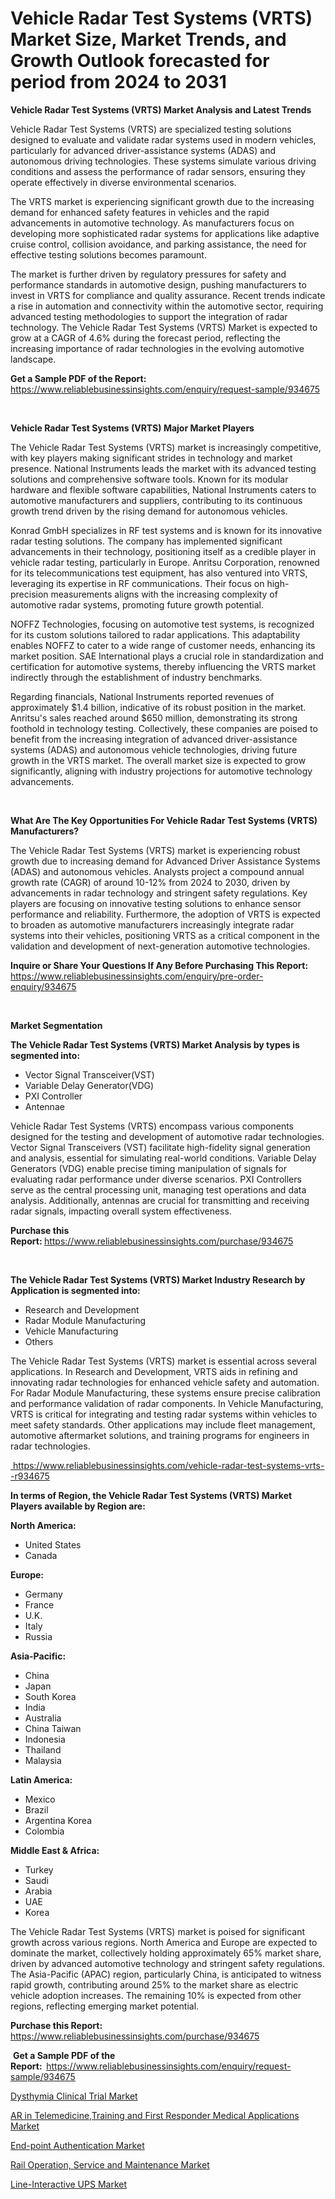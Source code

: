 <p><h1>Vehicle Radar Test Systems (VRTS) Market Size, Market Trends, and Growth Outlook forecasted for period from 2024 to 2031</h1></p><p><strong>Vehicle Radar Test Systems (VRTS) Market Analysis and Latest Trends</strong></p>
<p><p>Vehicle Radar Test Systems (VRTS) are specialized testing solutions designed to evaluate and validate radar systems used in modern vehicles, particularly for advanced driver-assistance systems (ADAS) and autonomous driving technologies. These systems simulate various driving conditions and assess the performance of radar sensors, ensuring they operate effectively in diverse environmental scenarios.</p><p>The VRTS market is experiencing significant growth due to the increasing demand for enhanced safety features in vehicles and the rapid advancements in automotive technology. As manufacturers focus on developing more sophisticated radar systems for applications like adaptive cruise control, collision avoidance, and parking assistance, the need for effective testing solutions becomes paramount.</p><p>The market is further driven by regulatory pressures for safety and performance standards in automotive design, pushing manufacturers to invest in VRTS for compliance and quality assurance. Recent trends indicate a rise in automation and connectivity within the automotive sector, requiring advanced testing methodologies to support the integration of radar technology. The Vehicle Radar Test Systems (VRTS) Market is expected to grow at a CAGR of 4.6% during the forecast period, reflecting the increasing importance of radar technologies in the evolving automotive landscape.</p></p>
<p><strong>Get a Sample PDF of the Report:&nbsp;</strong> <a href="https://www.reliablebusinessinsights.com/enquiry/request-sample/934675?utm_campaign=57&utm_medium=2&utm_source=Github&utm_content=ia&utm_term=03112024&utm_id=vehicle-radar-test-systems-vrts">https://www.reliablebusinessinsights.com/enquiry/request-sample/934675</a></p>
<p>&nbsp;</p>
<p><strong>Vehicle Radar Test Systems (VRTS) Major Market Players</strong></p>
<p><p>The Vehicle Radar Test Systems (VRTS) market is increasingly competitive, with key players making significant strides in technology and market presence. National Instruments leads the market with its advanced testing solutions and comprehensive software tools. Known for its modular hardware and flexible software capabilities, National Instruments caters to automotive manufacturers and suppliers, contributing to its continuous growth trend driven by the rising demand for autonomous vehicles.</p><p>Konrad GmbH specializes in RF test systems and is known for its innovative radar testing solutions. The company has implemented significant advancements in their technology, positioning itself as a credible player in vehicle radar testing, particularly in Europe. Anritsu Corporation, renowned for its telecommunications test equipment, has also ventured into VRTS, leveraging its expertise in RF communications. Their focus on high-precision measurements aligns with the increasing complexity of automotive radar systems, promoting future growth potential.</p><p>NOFFZ Technologies, focusing on automotive test systems, is recognized for its custom solutions tailored to radar applications. This adaptability enables NOFFZ to cater to a wide range of customer needs, enhancing its market position. SAE International plays a crucial role in standardization and certification for automotive systems, thereby influencing the VRTS market indirectly through the establishment of industry benchmarks.</p><p>Regarding financials, National Instruments reported revenues of approximately $1.4 billion, indicative of its robust position in the market. Anritsu's sales reached around $650 million, demonstrating its strong foothold in technology testing. Collectively, these companies are poised to benefit from the increasing integration of advanced driver-assistance systems (ADAS) and autonomous vehicle technologies, driving future growth in the VRTS market. The overall market size is expected to grow significantly, aligning with industry projections for automotive technology advancements.</p></p>
<p>&nbsp;</p>
<p><strong>What Are The Key Opportunities For Vehicle Radar Test Systems (VRTS) Manufacturers?</strong></p>
<p><p>The Vehicle Radar Test Systems (VRTS) market is experiencing robust growth due to increasing demand for Advanced Driver Assistance Systems (ADAS) and autonomous vehicles. Analysts project a compound annual growth rate (CAGR) of around 10-12% from 2024 to 2030, driven by advancements in radar technology and stringent safety regulations. Key players are focusing on innovative testing solutions to enhance sensor performance and reliability. Furthermore, the adoption of VRTS is expected to broaden as automotive manufacturers increasingly integrate radar systems into their vehicles, positioning VRTS as a critical component in the validation and development of next-generation automotive technologies.</p></p>
<p><strong>Inquire or Share Your Questions If Any Before Purchasing This Report:</strong> <a href="https://www.reliablebusinessinsights.com/enquiry/pre-order-enquiry/934675?utm_campaign=57&utm_medium=2&utm_source=Github&utm_content=ia&utm_term=03112024&utm_id=vehicle-radar-test-systems-vrts">https://www.reliablebusinessinsights.com/enquiry/pre-order-enquiry/934675</a></p>
<p>&nbsp;</p>
<p><strong>Market Segmentation</strong></p>
<p><strong>The Vehicle Radar Test Systems (VRTS) Market Analysis by types is segmented into:</strong></p>
<p><ul><li>Vector Signal Transceiver(VST)</li><li>Variable Delay Generator(VDG)</li><li>PXI Controller</li><li>Antennae</li></ul></p>
<p><p>Vehicle Radar Test Systems (VRTS) encompass various components designed for the testing and development of automotive radar technologies. Vector Signal Transceivers (VST) facilitate high-fidelity signal generation and analysis, essential for simulating real-world conditions. Variable Delay Generators (VDG) enable precise timing manipulation of signals for evaluating radar performance under diverse scenarios. PXI Controllers serve as the central processing unit, managing test operations and data analysis. Additionally, antennas are crucial for transmitting and receiving radar signals, impacting overall system effectiveness.</p></p>
<p><strong>Purchase this Report:&nbsp;</strong><a href="https://www.reliablebusinessinsights.com/purchase/934675?utm_campaign=57&utm_medium=2&utm_source=Github&utm_content=ia&utm_term=03112024&utm_id=vehicle-radar-test-systems-vrts">https://www.reliablebusinessinsights.com/purchase/934675</a></p>
<p>&nbsp;</p>
<p><strong>The Vehicle Radar Test Systems (VRTS) Market Industry Research by Application is segmented into:</strong></p>
<p><ul><li>Research and Development</li><li>Radar Module Manufacturing</li><li>Vehicle Manufacturing</li><li>Others</li></ul></p>
<p><p>The Vehicle Radar Test Systems (VRTS) market is essential across several applications. In Research and Development, VRTS aids in refining and innovating radar technologies for enhanced vehicle safety and automation. For Radar Module Manufacturing, these systems ensure precise calibration and performance validation of radar components. In Vehicle Manufacturing, VRTS is critical for integrating and testing radar systems within vehicles to meet safety standards. Other applications may include fleet management, automotive aftermarket solutions, and training programs for engineers in radar technologies.</p></p>
<p><a href="https://www.reliablebusinessinsights.com/vehicle-radar-test-systems-vrts--r934675?utm_campaign=57&utm_medium=2&utm_source=Github&utm_content=ia&utm_term=03112024&utm_id=vehicle-radar-test-systems-vrts">&nbsp;https://www.reliablebusinessinsights.com/vehicle-radar-test-systems-vrts--r934675</a></p>
<p><strong>In terms of Region, the Vehicle Radar Test Systems (VRTS) Market Players available by Region are:</strong></p>
<p>
    <p> <strong> North America: </strong>
        <ul>
            <li>United States</li>
            <li>Canada</li>
        </ul>
        </p> 
    <p> <strong> Europe: </strong>
        <ul>
            <li>Germany</li>
            <li>France</li>
            <li>U.K.</li>
            <li>Italy</li>
            <li>Russia</li>
        </ul>
        </p> 
    <p> <strong> Asia-Pacific: </strong>
        <ul>
            <li>China</li>
            <li>Japan</li>
            <li>South Korea</li>
            <li>India</li>
            <li>Australia</li>
            <li>China Taiwan</li>
            <li>Indonesia</li>
            <li>Thailand</li>
            <li>Malaysia</li>
        </ul>
        </p> 
    <p> <strong> Latin America: </strong>
        <ul>
            <li>Mexico</li>
            <li>Brazil</li>
            <li>Argentina Korea</li>
            <li>Colombia</li>
        </ul>
        </p> 
    <p> <strong> Middle East & Africa: </strong>
        <ul>
            <li>Turkey</li>
            <li>Saudi</li>
            <li>Arabia</li>
            <li>UAE</li>
            <li>Korea</li>
        </ul>
    </p>
    </p>
<p><p>The Vehicle Radar Test Systems (VRTS) market is poised for significant growth across various regions. North America and Europe are expected to dominate the market, collectively holding approximately 65% market share, driven by advanced automotive technology and stringent safety regulations. The Asia-Pacific (APAC) region, particularly China, is anticipated to witness rapid growth, contributing around 25% to the market share as electric vehicle adoption increases. The remaining 10% is expected from other regions, reflecting emerging market potential.</p></p>
<p><strong>Purchase this Report: </strong><a href="https://www.reliablebusinessinsights.com/purchase/934675?utm_campaign=57&utm_medium=2&utm_source=Github&utm_content=ia&utm_term=03112024&utm_id=vehicle-radar-test-systems-vrts">https://www.reliablebusinessinsights.com/purchase/934675</a></p>
<p>&nbsp;<strong>Get a Sample PDF of the Report:&nbsp;&nbsp;</strong><a href="https://www.reliablebusinessinsights.com/enquiry/request-sample/934675?utm_campaign=57&utm_medium=2&utm_source=Github&utm_content=ia&utm_term=03112024&utm_id=vehicle-radar-test-systems-vrts">https://www.reliablebusinessinsights.com/enquiry/request-sample/934675</a></p>
<p><strong></strong></p>
<p><p><a href="https://issuu.com/reportprime-2/docs/dysthymia-clinical-trial-market-siz_de57f5c24e30bc?utm_campaign=57&utm_medium=2&utm_source=Github&utm_content=ia&utm_term=03112024&utm_id=vehicle-radar-test-systems-vrts">Dysthymia Clinical Trial Market</a></p><p><a href="https://issuu.com/reportprime-2/docs/ar-in-telemedicinetraining-and-firs_03421388598800?utm_campaign=57&utm_medium=2&utm_source=Github&utm_content=ia&utm_term=03112024&utm_id=vehicle-radar-test-systems-vrts">AR in Telemedicine,Training and First Responder Medical Applications Market</a></p><p><a href="https://github.com/diedrer4btm/Market-Research-Report-List-1/blob/main/end-point-authentication-market.md?utm_campaign=57&utm_medium=2&utm_source=Github&utm_content=ia&utm_term=03112024&utm_id=vehicle-radar-test-systems-vrts">End-point Authentication Market</a></p><p><a href="https://github.com/tenoreduwagley4rt/Market-Research-Report-List-1/blob/main/rail-operation-service-and-maintenance-market.md?utm_campaign=57&utm_medium=2&utm_source=Github&utm_content=ia&utm_term=03112024&utm_id=vehicle-radar-test-systems-vrts">Rail Operation, Service and Maintenance Market</a></p><p><a href="https://www.linkedin.com/pulse/exploring-line-interactive-ups-market-dynamics-global-trends-upzwc?utm_campaign=57&utm_medium=2&utm_source=Github&utm_content=ia&utm_term=03112024&utm_id=vehicle-radar-test-systems-vrts">Line-Interactive UPS Market</a></p></p>